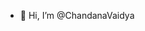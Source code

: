- 👋 Hi, I’m @ChandanaVaidya


<!---
ChandanaVaidya/ChandanaVaidya is a ✨ special ✨ repository because its `README.md` (this file) appears on your GitHub profile.
You can click the Preview link to take a look at your changes.
--->
